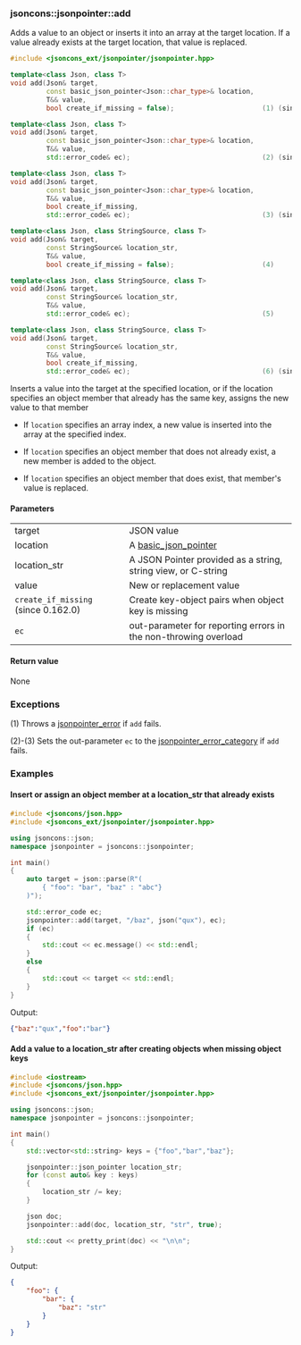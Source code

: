 ### jsoncons::jsonpointer::add

Adds a value to an object or inserts it into an array at the target location.
If a value already exists at the target location, that value is replaced.

```c++
#include <jsoncons_ext/jsonpointer/jsonpointer.hpp>

template<class Json, class T>
void add(Json& target, 
         const basic_json_pointer<Json::char_type>& location, 
         T&& value, 
         bool create_if_missing = false);                      (1) (since 0.167.0)

template<class Json, class T>
void add(Json& target, 
         const basic_json_pointer<Json::char_type>& location, 
         T&& value, 
         std::error_code& ec);                                 (2) (since 0.167.0)

template<class Json, class T>
void add(Json& target, 
         const basic_json_pointer<Json::char_type>& location, 
         T&& value, 
         bool create_if_missing, 
         std::error_code& ec);                                 (3) (since 0.167.0)

template<class Json, class StringSource, class T>
void add(Json& target, 
         const StringSource& location_str, 
         T&& value, 
         bool create_if_missing = false);                      (4)

template<class Json, class StringSource, class T>
void add(Json& target, 
         const StringSource& location_str, 
         T&& value, 
         std::error_code& ec);                                 (5)

template<class Json, class StringSource, class T>
void add(Json& target, 
         const StringSource& location_str, 
         T&& value, 
         bool create_if_missing, 
         std::error_code& ec);                                 (6) (since 0.162.0)
```

Inserts a value into the target at the specified location, or if the location specifies an object member that already has the same key, assigns the new value to that member

- If `location` specifies an array index, a new value is inserted into the array at the specified index.

- If `location` specifies an object member that does not already exist, a new member is added to the object.

- If `location` specifies an object member that does exist, that member's value is replaced.

#### Parameters
<table>
  <tr>
    <td>target</td>
    <td>JSON value</td> 
  </tr>
  <tr>
    <td>location</td>
    <td>A <a href="basic_json_pointer.md">basic_json_pointer</a></td> 
  </tr>
  <tr>
    <td>location_str</td>
    <td>A JSON Pointer provided as a string, string view, or C-string</td> 
  </tr>
  <tr>
    <td>value</td>
    <td>New or replacement value</td> 
  </tr>
  <tr>
    <td><code>create_if_missing</code> (since 0.162.0)</td>
    <td>Create key-object pairs when object key is missing</td> 
  </tr>
  <tr>
    <td><code>ec</code></td>
    <td>out-parameter for reporting errors in the non-throwing overload</td> 
  </tr>
</table>

#### Return value

None

### Exceptions

(1) Throws a [jsonpointer_error](jsonpointer_error.md) if `add` fails.
 
(2)-(3) Sets the out-parameter `ec` to the [jsonpointer_error_category](jsonpointer_errc.md) if `add` fails. 
 
### Examples

#### Insert or assign an object member at a location_str that already exists

```c++
#include <jsoncons/json.hpp>
#include <jsoncons_ext/jsonpointer/jsonpointer.hpp>

using jsoncons::json;
namespace jsonpointer = jsoncons::jsonpointer;

int main()
{
    auto target = json::parse(R"(
        { "foo": "bar", "baz" : "abc"}
    )");

    std::error_code ec;
    jsonpointer::add(target, "/baz", json("qux"), ec);
    if (ec)
    {
        std::cout << ec.message() << std::endl;
    }
    else
    {
        std::cout << target << std::endl;
    }
}
```
Output:
```json
{"baz":"qux","foo":"bar"}
```

#### Add a value to a location_str after creating objects when missing object keys

```c++
#include <iostream>
#include <jsoncons/json.hpp>
#include <jsoncons_ext/jsonpointer/jsonpointer.hpp>

using jsoncons::json;
namespace jsonpointer = jsoncons::jsonpointer;

int main()
{
    std::vector<std::string> keys = {"foo","bar","baz"};

    jsonpointer::json_pointer location_str;
    for (const auto& key : keys)
    {
        location_str /= key;
    }

    json doc;
    jsonpointer::add(doc, location_str, "str", true);

    std::cout << pretty_print(doc) << "\n\n";
}
```
Output:
```json
{
    "foo": {
        "bar": {
            "baz": "str"
        }
    }
}
```


